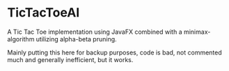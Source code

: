 # TicTacToeAI
A Tic Tac Toe implementation using JavaFX combined with a minimax-algorithm utilizing alpha-beta pruning.

Mainly putting this here for backup purposes, code is bad, not commented much and generally inefficient, but it works.
